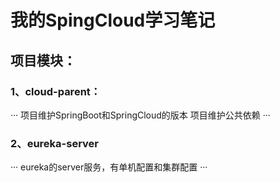 # 我的SpingCloud学习笔记

## 项目模块：
### 1、cloud-parent：
··· 
 项目维护SpringBoot和SpringCloud的版本
 项目维护公共依赖
···

### 2、eureka-server
 ···
 eureka的server服务，有单机配置和集群配置
···

